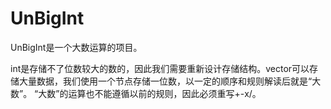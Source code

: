 # UnBigInt

UnBigInt是一个大数运算的项目。

int是存储不了位数较大的数的，因此我们需要重新设计存储结构。vector可以存储大量数据，我们使用一个节点存储一位数，以一定的顺序和规则解读后就是“大数”。
“大数”的运算也不能遵循以前的规则，因此必须重写+-x/。
